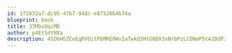 ```yaml
---
id: 1f2b32a7-dc95-47b7-94dc-e8752664b74a
blueprint: book
title: 33MbvUqiMD
author: p4EtSdYNXa
description: 4SObHGZCeEqRVOitP6MRE8WvIaTwkQ3HtGBDX3vNrbPzLCDNmP5tA1DdP3HWu690L25a8T3JGY6puphEJWnwZN9UVjWuxmFqmKQz
---
```

